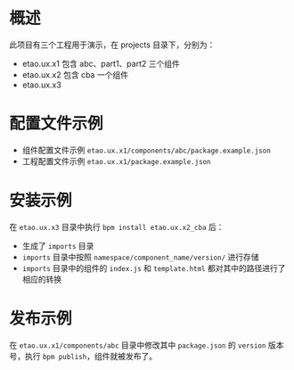 # 概述

此项目有三个工程用于演示，在 projects 目录下，分别为：

* etao.ux.x1 包含 abc、part1、part2 三个组件
* etao.ux.x2 包含 cba 一个组件
* etao.ux.x3

# 配置文件示例

* 组件配置文件示例 `etao.ux.x1/components/abc/package.example.json`
* 工程配置文件示例 `etao.ux.x1/package.example.json`

# 安装示例

在 `etao.ux.x3` 目录中执行 `bpm install etao.ux.x2_cba` 后：

* 生成了 `imports` 目录
* `imports` 目录中按照 `namespace/component_name/version/` 进行存储
* `imports` 目录中的组件的 `index.js` 和 `template.html` 都对其中的路径进行了相应的转换

# 发布示例

在 `etao.ux.x1/components/abc` 目录中修改其中 `package.json` 的 `version` 版本号，执行 `bpm publish`，组件就被发布了。